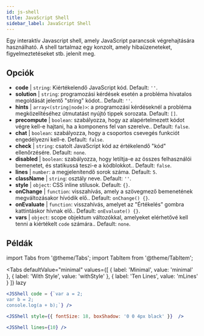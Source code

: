 ```yaml
---
id: js-shell
title: JavaScript Shell
sidebar_label: JavaScript Shell
---
```


Egy interaktív Javascript shell, amely JavaScript parancsok végrehajtására használható. A shell tartalmaz egy konzolt, amely hibaüzeneteket, figyelmeztetéseket stb. jelenít meg.

## Opciók

* __code__ | `string`: Kiértékelendő JavaScript kód. Default: `''`.
* __solution__ | `string`: programozási kérdések esetén a probléma hivatalos megoldását jelentő "string" kódot.. Default: `''`.
* __hints__ | `array<(string|node)>`: a programozási kérdéseknél a probléma megközelítéséhez útmutatást nyújtó tippek sorozata. Default: `[]`.
* __precompute__ | `boolean`: szabályozza, hogy az alapértelmezett kódot végre kell-e hajtani, ha a komponens fel van szerelve.. Default: `false`.
* __chat__ | `boolean`: szabályozza, hogy a csoportos csevegés funkciót engedélyezni kell-e. Default: `false`.
* __check__ | `string`: csatolt JavaScript kód az értékelendő "kód" ellenőrzésére. Default: `none`.
* __disabled__ | `boolean`: szabályozza, hogy letiltja-e az összes felhasználói bemenetet, és statikussá teszi-e a kódblokkot.. Default: `false`.
* __lines__ | `number`: a megjelenítendő sorok száma. Default: `5`.
* __className__ | `string`: osztály neve. Default: `''`.
* __style__ | `object`: CSS inline stílusok. Default: `{}`.
* __onChange__ | `function`: visszahívás, amely a szövegmező bemenetének megváltozásakor hívódik elő.. Default: `onChange() {}`.
* __onEvaluate__ | `function`: visszahívás, amelyet az "Értékelés" gombra kattintáskor hívnak elő.. Default: `onEvaluate() {}`.
* __vars__ | `object`: scope objektum változókkal, amelyeket elérhetővé kell tenni a kiértékelt `code` számára.. Default: `none`.


## Példák

import Tabs from '@theme/Tabs';
import TabItem from '@theme/TabItem';

<Tabs
    defaultValue="minimal"
    values={[
        { label: 'Minimal', value: 'minimal' },
        { label: 'With Style', value: 'withStyle' },
        { label: 'Ten Lines', value: 'mLines' }
    ]}
    lazy
>

<TabItem value="minimal">

```jsx live
<JSShell code = {`var a = 2; 
var b = 2;
console.log(a + b);`} />
```

</TabItem>

<TabItem value="withStyle">

```jsx live
<JSShell style={{ fontSize: 18, boxShadow: '0 0 4px black' }}  />
```

</TabItem>

<TabItem value="mLines">

```jsx live
<JSShell lines={10} />
```

</TabItem>

</Tabs>




